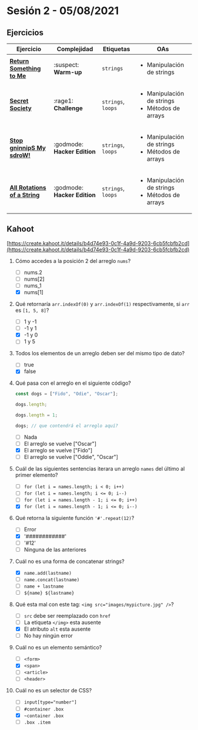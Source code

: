 # Sesión 2 - 05/08/2021

## Ejercicios

| Ejercicio                                                        | Complejidad                    | Etiquetas                    | OAs                                                                               |
| ---------------------------------------------------------------- | ------------------------------ | ---------------------------- | --------------------------------------------------------------------------------- |
| [**Return Something to Me**](../../exercises/return-something-warmup)   | :suspect: **Warm-up**        | `strings`          | <ul><li> Manipulación de strings </li></ul>                             |
| [**Secret Society**](../../exercises/secret-society)                    | :rage1: **Challenge**        | `strings`, `loops` | <ul><li> Manipulación de strings </li><li> Métodos de arrays </li></ul> |     |
| [**Stop gninnipS My sdroW!**](../../exercises/stop-gninnips-my-sdrow) | :godmode: **Hacker Edition** | `strings`, `loops` | <ul><li> Manipulación de strings</li><li> Métodos de arrays </li></ul>  |
| [**All Rotations of a String**](../../exercises/all-rotations) | :godmode: **Hacker Edition** | `strings`, `loops` | <ul><li> Manipulación de strings</li><li> Métodos de arrays </li></ul>  |

## Kahoot

[https://create.kahoot.it/details/b4d74e93-0c1f-4a9d-9203-6cb5fcbfb2cd](https://create.kahoot.it/details/b4d74e93-0c1f-4a9d-9203-6cb5fcbfb2cd)

1. Cómo accedes a la posición 2 del arreglo `nums`?

   - [ ] nums.2
   - [ ] nums[2]
   - [ ] nums_1
   - [x] nums[1]

2. Qué retornaría `arr.indexOf(0)` y `arr.indexOf(1)` respectivamente, si `arr`
es `[1, 5, 8]`?

   - [ ] 1 y -1
   - [ ] -1 y 1
   - [x] -1 y 0
   - [ ] 1 y 5

3. Todos los elementos de un arreglo deben ser del mismo tipo de dato?

   - [ ] true
   - [x] false

4. Qué pasa con el arreglo en el siguiente código?

    ```js
    const dogs = ["Fido", "Odie", "Oscar"];

    dogs.length;

    dogs.length = 1;

    dogs; // que contendrá el arreglo aquí?
    ```

   - [ ] Nada
   - [ ] El arreglo se vuelve ["Oscar"]
   - [x] El arreglo se vuelve ["Fido"]
   - [ ] El arreglo se vuelve ["Oddie", "Oscar"]

5. Cuál de las siguientes sentencias iterara un arreglo `names` del último al
primer elemento?

   - [ ] `for (let i = names.length; i < 0; i++)`
   - [ ] `for (let i = names.length; i <= 0; i--)`
   - [ ] `for (let i = names.length - 1; i <= 0; i++)`
   - [x] `for (let i = names.length - 1; i <= 0; i--)`

6. Qué retorna la siguiente función `'#'.repeat(12)`?

   - [ ] Error
   - [x] '############'
   - [ ] '#12'
   - [ ] Ninguna de las anteriores

7. Cuál no es una forma de concatenar strings?

   - [x] `name.add(lastname)`
   - [ ] `name.concat(lastname)`
   - [ ] `name + lastname`
   - [ ] `${name} ${lastname}`

8. Qué esta mal con este tag: `<img src="images/mypicture.jpg" />`?

   - [ ] `src` debe ser reemplazado con `href`
   - [ ] La etiqueta `</img>` esta ausente
   - [x] El atributo `alt` esta ausente
   - [ ] No hay ningún error

9. Cuál no es un elemento semántico?

   - [ ] `<form>`
   - [x] `<span>`
   - [ ] `<article>`
   - [ ] `<header>`

10. Cuál no es un selector de CSS?

    - [ ] `input[type="number"]`
    - [ ] `#container .box`
    - [x] `~container .box`
    - [ ] `.box .item`
